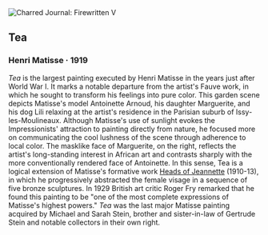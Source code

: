 <div class="artwork-of-the-day">
  <div class="container">
    <div class="img-wrapper">
      <img
        src="https://uploads7.wikiart.org/images/henri-matisse/tea-in-the-garden-1919.jpg!Large.jpg"
        alt="Charred Journal: Firewritten V" />
    </div>
    <div class="artwork-detail">
      <div class="artwork-origin"> 
        <h2 class="artwork-name">Tea</h2>
        <h3 class="artist">
          Henri Matisse
                    ·  1919
        </h3>
      </div>
      <p class="description">
        <span class="artwork-description-text ng-binding" ng-bind-html="viewModel.ArtworkOfTheDay.Description | unsafe"><i>Tea</i> is the largest painting executed by Henri Matisse in the years just after World War I. It marks a notable departure from the artist's Fauve work, in which he sought to transform his feelings into pure color. This garden scene depicts Matisse's model Antoinette Arnoud, his daughter Marguerite, and his dog Lili relaxing at the artist's residence in the Parisian suburb of Issy-les-Moulineaux. Although Matisse's use of sunlight evokes the Impressionists' attraction to painting directly from nature, he focused more on communicating the cool lushness of the scene through adherence to local color. The masklike face of Marguerite, on the right, reflects the artist's long-standing interest in African art and contrasts sharply with the more conventionally rendered face of Antoinette. In this sense, Tea is a logical extension of Matisse's formative work <a target="_blank" href="https://www.wikiart.org/en/henri-matisse/by-series/five-busts-of-jeanne-vaderin">Heads of Jeannette</a> (1910-13), in which he progressively abstracted the female visage in a sequence of five bronze sculptures. In 1929 British art critic Roger Fry remarked that he found this painting to be "one of the most complete expressions of Matisse's highest powers." <i>Tea</i> was the last major Matisse painting acquired by Michael and Sarah Stein, brother and sister-in-law of Gertrude Stein and notable collectors in their own right.</span>
                        <div class="text-shadow-container" ng-show="showShadow" style=""></div>
      </p>
    </div>
  </div>

</div>
